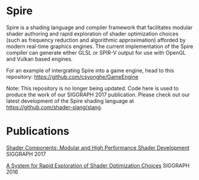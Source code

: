 # Spire
Spire is a shading language and compiler framework that facilitates modular shader authoring and rapid exploration of shader optimization choices (such as frequency reduction and algorithmic approximation) afforded by modern real-time graphics engines. The current implementation of the Spire compiler can generate either GLSL or SPIR-V output for use with OpenGL and Vulkan based engines.

For an example of intergrating Spire into a game engine, head to this repository:
https://github.com/csyonghe/GameEngine

Note: This repository is no longer being updated. Code here is used to produce the work of our SIGGRAPH 2017 publication. Please check out our latest development of the Spire shading language at https://github.com/shader-slang/slang.

# Publications

[Shader Components: Modular and High Performance Shader Development](http://graphics.cs.cmu.edu/projects/shadercomp/) SIGGRAPH 2017

[A System for Rapid Exploration of Shader Optimization Choices](http://graphics.cs.cmu.edu/projects/spire/) SIGGRAPH 2016
